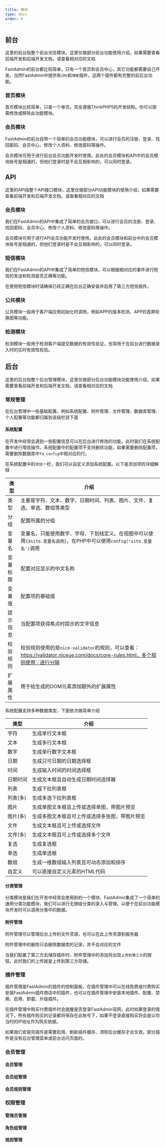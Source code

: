 ```yaml
---
title: 模块
type: docs
order: 9
---
```


## 前台

这里的前台指整个前台浏览模块，这里仅做部分前台功能使用介绍，如果需要查看前端开发和后端开发文档，请查看相对应的文档

FastAdmin的前台都比较简单，只有一个首页和会员中心，其它功能都需要自己开发。当然FastAdmin中提供有`CMS`和`博客`插件，这两个插件都有完整的前后台功能。

### 首页模块

首页模块比较简单，只是一个单页。完全遵循ThinkPHP5的开发结构。你可以按需修改或移除此功能模块。

### 会员模块

FastAdmin的前台自带一个简单的会员功能模块，可以进行会员的注册、登录、找回密码、会员中心、修改个人资料、修改密码等操作。

会员模块可用于进行前台会员功能开发时使用。此处的会员模块和API中的会员模块账号是相通的，但他们登录时是不会互相影响的，可以同时登录。

## API

这里的API指整个API接口模块，这里仅做部分API功能模块的使用介绍，如果需要查看前端开发和后端开发文档，请查看相对应的文档

### 会员模块

我们在FastAdmin的API中集成了简单的会员接口，可以进行会员的注册、登录、找回密码、会员中心、修改个人资料、修改密码等操作。

会员模块可用于进行API会员功能开发时使用。此处的会员模块和前台中的会员模块账号是相通的，但他们登录时是不会互相影响的，可以同时登录。

### 短信模块

我们在FastAdmin的API中集成了简单的短信模块，可以根据相对应的事件进行短信的发送和检测是否正确等功能。

在使用短信模块时请确保已经正确在后台正确安装并启用了第三方短信插件。

### 公共模块

公共模块一般用于客户端应用初始化时调用，例如APP的版本检测、APP的首屏轮换图等功能。

### 检测模块

检测模块一般用于检测客户端提交数据的有效性验证，也常用于在前台进行数据录入时的实时有效性校验。

## 后台

这里的后台指整个后台管理模块，这里仅做部分后台功能模块功能使用介绍，如果需要查看前端开发和后端开发文档，请查看相对应的文档

### 常规管理

在后台管理中一些基础配置，例如系统配置、附件管理、文件管理、数据库管理、个人配置等功能都归属到该级栏目下面

#### 系统配置

在开发中经常会遇到一些配置信息可以在后台进行修改的功能，此时我们在系统配置中进行增改操作。系统配置中的配置项不支持删除功能，如果需要删除配置项，需要删除数据库中`fa_config`中相对应的行。

在系统配置中的`添加`一栏，我们可以自定义添加系统配置。以下是添加项的详细解释

| 类型     | 介绍                                                         |
| -------- | ------------------------------------------------------------ |
| 类型     | 主要是字符、文本、数字、日期时间、列表、图片、文件、复选、单选、数组等类型 |
| 分组     | 配置所属的分组                                               |
| 变量名   | 变量名，只能使用数字、字母、下划线定义。在视图中可以使用`{$site.变量名调用}`，在PHP中可以使用`config('site.变量名')`调用 |
| 变量标题 | 配置对应显示的中文名称                                       |
| 变量值   | 配置项的基础值                                               |
| 提示信息 | 当配置项获得焦点时提示的文字信息                             |
| 校验规则 | 校验规则使用的是`nice-validator`的规则，可以查看：https://validator.niceue.com/docs/core-rules.html，多个规则使用`;`进行分隔 |
| 扩展属性 | 用于给生成的DOM元素添加额外的扩展属性                        |

系统配置支持多种数据类型，下面依次做简单介绍

| 类型    | 介绍                      |
| ----- | ----------------------- |
| 字符    | 生成单行文本框                 |
| 文本    | 生成多行文本框                 |
| 数字    | 生成单行数字文本框               |
| 日期    | 生成只可日期的日期选择框            |
| 时间    | 生成输入时间的时间选择框            |
| 日期时间  | 生成文本框且自动生成日期时间选择器       |
| 列表    | 生成下拉列表框                 |
| 列表(多) | 生成多选下拉列表框               |
| 图片    | 生成单图文本框且上传或选择单图，带图片预览   |
| 图片(多) | 生成多图文本框且可上传或选择多张图，带图片预览 |
| 文件    | 生成文本框且可上传或选择文件          |
| 文件(多) | 生成文本框且可上传或选择多个文件        |
| 复选    | 生成复选框                   |
| 单选    | 生成单选框                   |
| 数组    | 生成一维数组输入列表且可动态添加和排序     |
| 自定义   | 可以直接自定义元素的HTML代码        |


#### 分类管理

分类模块是我们在开发中经常会使用到的一个模块，FastAdmin集成了一个简单的通用分类功能模块，我们可以进行无限级分类的录入与管理。以便于在前台功能模块开发时可以调用分类中的数据。

#### 附件管理

附件管理可以管理后台上传的文件资源，也可以在此上传资源到服务器

附件管理中的删除只会删除数据库的记录，并不会对应的文件

当我们配置了第三方去储存插件时，附件管理中的添加将出现`上传到第三方`的按钮，此时我们的上传就是上传到第三方存储。

### 插件管理

插件管理是FastAdmin的插件的控制面板，在插件管理中可以在线免费或付费购买安装FastAdmin插件商店中的插件，也可以在插件管理中安装本地插件、配置、禁用、启用、卸载、升级插件。

在插件管理中购买付费插件时会提醒是否登录FastAdmin官网，此时如果登录的情况下，所有插件购买的记录都将保存在此账号下，如果不登录直接购买将会是以你当时的IP地址作为购买依据。

如果我们安装完插件是需要启用、刷新插件缓存、清除后台缓存才会生效。部分插件是没有后台管理菜单或前台访问页面的。

### 会员管理

#### 会员管理

#### 会员组管理

#### 会员规则管理

### 权限管理

#### 管理员管理

#### 角色组管理

#### 规则管理



